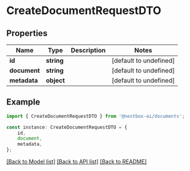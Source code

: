 # CreateDocumentRequestDTO


## Properties

Name | Type | Description | Notes
------------ | ------------- | ------------- | -------------
**id** | **string** |  | [default to undefined]
**document** | **string** |  | [default to undefined]
**metadata** | **object** |  | [default to undefined]

## Example

```typescript
import { CreateDocumentRequestDTO } from '@nestbox-ai/documents';

const instance: CreateDocumentRequestDTO = {
    id,
    document,
    metadata,
};
```

[[Back to Model list]](../README.md#documentation-for-models) [[Back to API list]](../README.md#documentation-for-api-endpoints) [[Back to README]](../README.md)
